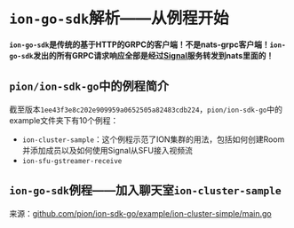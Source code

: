 # `ion-go-sdk`解析——从例程开始

**`ion-go-sdk`是传统的基于HTTP的GRPC的客户端！不是nats-grpc客户端！`ion-go-sdk`发出的所有GRPC请求响应全部是经过[Signal](ion-signal.md)服务转发到nats里面的！**

## `pion/ion-sdk-go`中的例程简介

截至版本`1ee43f3e8c202e909959a0652505a82483cdb224`，`pion/ion-sdk-go`中的example文件夹下有10个例程：
* `ion-cluster-sample`：这个例程示范了ION集群的用法，包括如何创建Room并添加成员以及如何使用Signal从SFU接入视频流
* `ion-sfu-gstreamer-receive`

## `ion-go-sdk`例程——加入聊天室`ion-cluster-sample`

来源：[github.com/pion/ion-sdk-go/example/ion-cluster-simple/main.go](https://github.com/pion/ion-sdk-go/blob/c7ea02d7059b062806d3873eec2cc1ef6d8e1267/example/ion-cluster-simple/main.go)
